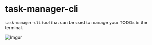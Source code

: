 # task-manager-cli

`task-manager-cli` tool that can be used to manage your TODOs in the terminal.


![Imgur](https://media.giphy.com/media/g0EB21eMwgQOSHQOU7/giphy.gif)
